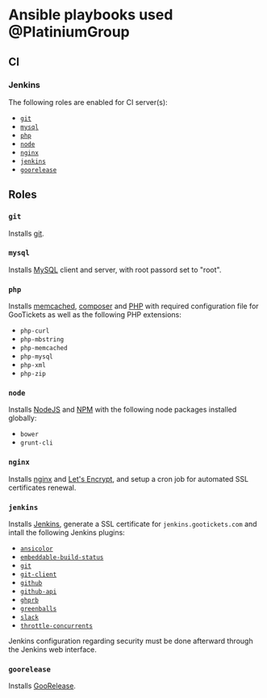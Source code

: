 # Ansible playbooks used @PlatiniumGroup

## CI

### Jenkins

The following roles are enabled for CI server(s):

* [`git`](#role-git)
* [`mysql`](#role-mysql)
* [`php`](#role-php)
* [`node`](#role-node)
* [`nginx`](#role-nginx)
* [`jenkins`](#role-jenkins)
* [`goorelease`](#role-goorelease)

## Roles

### <a name="role-git"></a> `git`

Installs [git](https://git-scm.com/).

### <a name="role-mysql"></a> `mysql`

Installs [MySQL](http://www.mysql.com/) client and server, with root passord set to "root".

### <a name="role-php"></a> `php`

Installs [memcached](https://memcached.org/), [composer](https://getcomposer.org) and [PHP](http://php.net/) with required configuration file for GooTickets as well as the following PHP extensions:

* `php-curl`
* `php-mbstring`
* `php-memcached`
* `php-mysql`
* `php-xml`
* `php-zip`

### <a name="role-node"></a> `node`

Installs [NodeJS](https://nodejs.org/en/) and [NPM](https://www.npmjs.com/) with the following node packages installed globally:

* `bower`
* `grunt-cli`

### <a name="role-nginx"></a> `nginx`

Installs [nginx](https://nginx.org/) and [Let's Encrypt](https://letsencrypt.org/), and setup a cron job for automated SSL certificates renewal.

### <a name="role-jenkins"></a> `jenkins`

Installs [Jenkins](https://jenkins.io/), generate a SSL certificate for `jenkins.gootickets.com` and intall the following Jenkins plugins:

* [`ansicolor`](https://wiki.jenkins-ci.org/display/JENKINS/AnsiColor+Plugin)
* [`embeddable-build-status`](https://wiki.jenkins-ci.org/display/JENKINS/Embeddable+Build+Status+Plugin)
* [`git`](https://wiki.jenkins-ci.org/display/JENKINS/Git+Plugin)
* [`git-client`](https://wiki.jenkins-ci.org/display/JENKINS/Git+Client+Plugin)
* [`github`](https://wiki.jenkins-ci.org/display/JENKINS/GitHub+Plugin)
* [`github-api`](https://wiki.jenkins-ci.org/display/JENKINS/GitHub+API+Plugin)
* [`ghprb`](https://wiki.jenkins-ci.org/display/JENKINS/GitHub+pull+request+builder+plugin)
* [`greenballs`](https://wiki.jenkins-ci.org/display/JENKINS/Green+Balls)
* [`slack`](https://wiki.jenkins-ci.org/display/JENKINS/Slack+Plugin)
* [`throttle-concurrents`](https://wiki.jenkins-ci.org/display/JENKINS/Throttle+Concurrent+Builds+Plugin)

Jenkins configuration regarding security must be done afterward through the Jenkins web interface.

### <a name="role-goorelease"></a> `goorelease`

Installs [GooRelease](https://github.com/PlatiniumGroup/goorelease).
